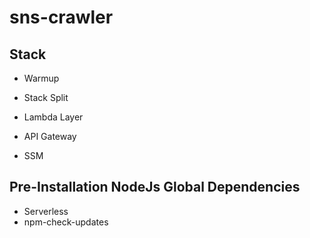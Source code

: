 # sns-crawler

## Stack

- Warmup
- Stack Split

- Lambda Layer

- API Gateway
- SSM

## Pre-Installation NodeJs Global Dependencies

- Serverless
- npm-check-updates